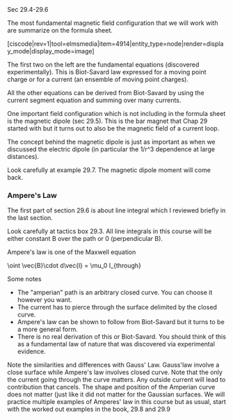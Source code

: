<stop-note title="Read Knight 4ed" icon="stopnoteicons:book-icon">
<span slot="message">Sec 29.4-29.6</span>
</stop-note>

The most fundamental magnetic field configuration that we will work with are summarize on the formula sheet. 

[ciscode|rev=1|tool=elmsmedia|item=4914|entity_type=node|render=display_mode|display_mode=image]

The first two on the left are the fundamental equations (discovered experimentally). This is Biot-Savard law expressed for a moving point charge or for a current (an ensemble of moving point charges). 

All the other equations can be derived from Biot-Savard by using the current segment equation and summing over many currents. 

One important field configuration which is not including in the formula sheet is the magnetic dipole (sec 29.5). This is the bar magnet that Chap 29 started with but it turns out to also be the magnetic field of a current loop. 

The concept behind the magnetic dipole is just as important as when we discussed the electric dipole (in particular the <lrn-math>1/r^3 </lrn-math> dependence at large distances). 

<lrndesign-sidenote label="Instructor Note" icon="bookmark" bg-color="#c2e5f2">
Look carefully at example 29.7. The magnetic dipole moment will come back. 
</lrndesign-sidenote>

### Ampere's Law

The first part of section 29.6 is about line integral which I reviewed briefly in the last section. 

Look carefully at tactics box 29.3. All line integrals in this course will be either constant B over the path or 0 (perpendicular B). 

Ampere's law is one of the Maxwell equation

<lrn-math>\oint \vec{B}\cdot d\vec{l} = \mu_0 I_{through} <lrn-math>

Some notes
* The "amperian" path is an arbitrary closed curve. You can choose it however you want. 
* The current has to pierce through the surface delimited by the closed curve. 
* Ampere's law can be shown to follow from Biot-Savard but it turns to be a more general form. 
* There is no real derivation of this or Biot-Savard. You should think of this as a fundamental law of nature that was discovered via experimental evidence. 
 
 <lrndesign-sidenote label="Instructor Note" icon="bookmark" bg-color="#c2e5f2">
Note the similarities and differences with Gauss' Law. Gauss'law involve a close surface while Ampere's law involves closed curve. Note that the only the current going through the curve matters. Any outside current will lead to contribution that cancels. The shape and position of the Amperian curve does not matter (just like it did not matter for the Gaussian surfaces. 
</lrndesign-sidenote>

<lrndesign-sidenote label="Instructor Note" icon="bookmark" bg-color="#c2e5f2">
We will practice multiple examples of Amperes' law in this course but as usual, start with the worked out examples in the book, 29.8 and 29.9
</lrndesign-sidenote>
 